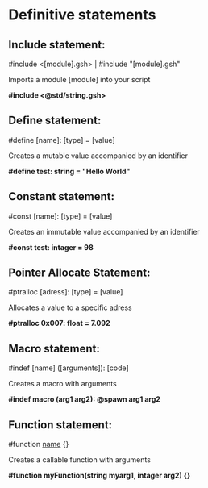 Definitive statements
==========================
## Include statement:
  #include <[module].gsh> | #include "[module].gsh"

  Imports a module [module] into your script

  __#include <@std/string.gsh>__

## Define statement:
  #define [name]: [type] = [value]

  Creates a mutable value accompanied by an identifier

  __#define test: string = "Hello World"__

## Constant statement:
  #const [name]: [type] = [value]

  Creates an immutable value accompanied by an identifier

  __#const test: intager = 98__

## Pointer Allocate Statement:
  #ptralloc [adress]: [type] = [value]

  Allocates a value to a specific adress

  __#ptralloc 0x007: float = 7.092__

## Macro statement:
  #indef [name] ([arguments]): [code]

  Creates a macro with arguments

  __#indef macro (arg1 arg2): @spawn arg1 arg2__

## Function statement:
  #function [name]([arguments]) {}

  Creates a callable function with arguments

  __#function myFunction(string myarg1, intager arg2) {}__
